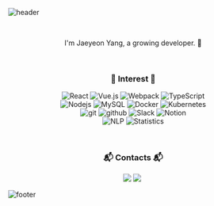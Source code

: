 ![header](https://capsule-render.vercel.app/api?type=slice&color=D8BFD8&height=170&section=header&text=%20Jaeyeon&fontColor=090707&fontAlignX=45&fontAlignY=65&fontSize=100&animation=twinkling)

<br>

<p align="center">
I'm Jaeyeon Yang, a growing developer. 🌱 <br>
</p>

<br>

<h3 align="center"> 🍒 Interest 🍒 </h3>
<p align="center">   
  <img alt="React" src="https://img.shields.io/badge/-React-45b8d8?style=flat-square&logo=react&logoColor=white" />
  <img alt="Vue.js" src="https://img.shields.io/badge/Vue.js-61D4FC08DAFB?logo=Vue.js&logoColor=white&style=flat-square" />
  <img alt="Webpack" src="https://img.shields.io/badge/-Webpack-8DD6F9?style=flat-square&logo=webpack&logoColor=white" /> 
  <img alt="TypeScript" src="https://img.shields.io/badge/TypeScript-007ACC?logo=typescript&logoColor=white&style=flat-square" />
  <br>
  <img alt="Nodejs" src="https://img.shields.io/badge/-Nodejs-43853d?style=flat-square&logo=Node.js&logoColor=white" />
  <img alt="MySQL" src="https://img.shields.io/badge/-MySQL-4479A1?&logo=MySQL&logoColor=white" />
  <img alt="Docker" src="https://img.shields.io/badge/-Docker-46a2f1?style=flat-square&logo=docker&logoColor=white" />
  <img alt="Kubernetes" src="https://img.shields.io/badge/-Kubernetes-3498db?style=flat-square&logo=kubernetes&logoColor=white" />
  <br>
  <img alt="git" src="https://img.shields.io/badge/-Git-F05032?style=flat-square&logo=git&logoColor=white" />
  <img alt="github" src="https://img.shields.io/badge/-Github-181717?&logo=Github&logoColor=white" />
  <img alt="Slack" src="https://img.shields.io/badge/-Slack-4A154B?&logo=Slack&logoColor=white" />
  <img alt="Notion" src="https://img.shields.io/badge/-Notion-000000?&logo=Notion&logoColor=white" />
  <br>
  <img alt="NLP" src="https://img.shields.io/badge/-NLP-red"?style=flat-square" />
  <img alt="Statistics" src="https://img.shields.io/badge/-Statistics-grey" />
</p>

<br>

<h3 align="center"> 📬 Contacts 📬 </h3>
<p align="center">
  <a href="mailto:petit5730@gmail.com"><img src="https://img.shields.io/badge/Gmail-d14836?style=flat-square&logo=Gmail&logoColor=white&link=petit5730@gmail.com"/></a>
  <a href="https://www.instagram.com/yeonne_e/"><img src="https://img.shields.io/badge/Instagram-E4405F?style=flat-square&logo=Instagram&logoColor=white&link=https://www.instagram.com/yeonne_e/"/></a>&nbsp
</p>

<!--
[![reyeon1209's github stats](https://github-readme-stats.vercel.app/api?username=reyeon1209&count_private=true&show_icons=true&theme=buefy&hide_border=true&include_all_commits=1)](https://github.com/reyeon1209/github-readme-stats)  
-->

![footer](https://capsule-render.vercel.app/api?type=slice&color=D8BFD8&height=150&section=footer)
